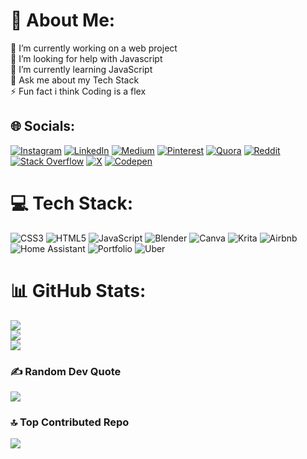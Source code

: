 # 💫 About Me:
🔭 I’m currently working on a web project<br>🤝 I’m looking for help with Javascript<br>🌱 I’m currently learning JavaScript<br>💬 Ask me about my Tech Stack<br>⚡ Fun fact i think Coding is a flex


## 🌐 Socials:
[![Instagram](https://img.shields.io/badge/Instagram-%23E4405F.svg?logo=Instagram&logoColor=white)](https://instagram.com/h4rsheys_here) [![LinkedIn](https://img.shields.io/badge/LinkedIn-%230077B5.svg?logo=linkedin&logoColor=white)](https://www.linkedin.com/in/harsh-sharma-3313592b2/) [![Medium](https://img.shields.io/badge/Medium-12100E?logo=medium&logoColor=white)](https://medium.com/@harsh) [![Pinterest](https://img.shields.io/badge/Pinterest-%23E60023.svg?logo=Pinterest&logoColor=white)](https://pinterest.com/harsh) [![Quora](https://img.shields.io/badge/Quora-%23B92B27.svg?logo=Quora&logoColor=white)](https://quora.com/profile/harsh) [![Reddit](https://img.shields.io/badge/Reddit-%23FF4500.svg?logo=Reddit&logoColor=white)](https://reddit.com/user/h4rsheys) [![Stack Overflow](https://img.shields.io/badge/-Stackoverflow-FE7A16?logo=stack-overflow&logoColor=white)](https://stackoverflow.com/users/23496651/harsh-sharma) [![X](https://img.shields.io/badge/X-black.svg?logo=X&logoColor=white)](https://x.com/h4rsh0301_mern) [![Codepen](https://img.shields.io/badge/Codepen-000000?style=for-the-badge&logo=codepen&logoColor=white)](https://codepen.io/bwfrnqrs-the-lessful) 

# 💻 Tech Stack:
![CSS3](https://img.shields.io/badge/css3-%231572B6.svg?style=flat&logo=css3&logoColor=white) ![HTML5](https://img.shields.io/badge/html5-%23E34F26.svg?style=flat&logo=html5&logoColor=white) ![JavaScript](https://img.shields.io/badge/javascript-%23323330.svg?style=flat&logo=javascript&logoColor=%23F7DF1E) ![Blender](https://img.shields.io/badge/blender-%23F5792A.svg?style=flat&logo=blender&logoColor=white) ![Canva](https://img.shields.io/badge/Canva-%2300C4CC.svg?style=flat&logo=Canva&logoColor=white) ![Krita](https://img.shields.io/badge/Krita-203759?style=flat&logo=krita&logoColor=EEF37B) ![Airbnb](https://img.shields.io/badge/Airbnb-%23ff5a5f.svg?style=flat&logo=Airbnb&logoColor=white) ![Home Assistant](https://img.shields.io/badge/home%20assistant-%2341BDF5.svg?style=flat&logo=home-assistant&logoColor=white) ![Portfolio](https://img.shields.io/badge/Portfolio-%23000000.svg?style=flat&logo=firefox&logoColor=#FF7139) ![Uber](https://img.shields.io/badge/Uber-%23000000.svg?style=flat&logo=Uber&logoColor=white)
# 📊 GitHub Stats:
![](https://github-readme-stats.vercel.app/api?username=h4rSheys&theme=nightowl&hide_border=false&include_all_commits=true&count_private=true)<br/>
![](https://github-readme-streak-stats.herokuapp.com/?user=h4rSheys&theme=nightowl&hide_border=false)<br/>
![](https://github-readme-stats.vercel.app/api/top-langs/?username=h4rSheys&theme=nightowl&hide_border=false&include_all_commits=true&count_private=true&layout=compact)

### ✍️ Random Dev Quote
![](https://quotes-github-readme.vercel.app/api?type=horizontal&theme=tokyonight)

### 🔝 Top Contributed Repo
![](https://github-contributor-stats.vercel.app/api?username=h4rSheys&limit=5&theme=onedark&combine_all_yearly_contributions=true)

<!-- Proudly created with GPRM ( https://gprm.itsvg.in ) -->
